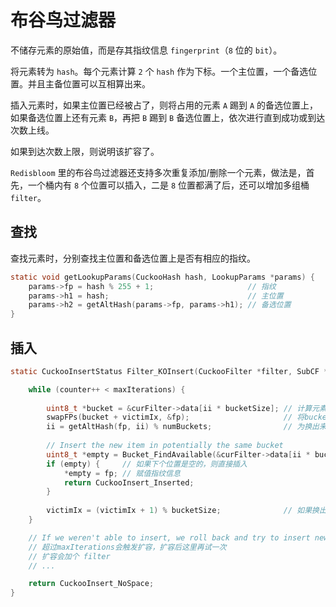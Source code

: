 # 布谷鸟过滤器

不储存元素的原始值，而是存其指纹信息 `fingerprint`（`8` 位的 `bit`）。

将元素转为 `hash`。每个元素计算 `2` 个 `hash` 作为下标。一个主位置，一个备选位置。并且主备位置可以互相算出来。

插入元素时，如果主位置已经被占了，则将占用的元素 `A` 踢到 `A` 的备选位置上，如果备选位置上还有元素 `B`，再把 `B` 踢到 `B` 备选位置上，依次进行直到成功或到达次数上线。

如果到达次数上限，则说明该扩容了。

`Redisbloom` 里的布谷鸟过滤器还支持多次重复添加/删除一个元素，做法是，首先，一个桶内有 `8` 个位置可以插入，二是 `8` 位置都满了后，还可以增加多组桶 `filter`。





## 查找

查找元素时，分别查找主位置和备选位置上是否有相应的指纹。

```c
static void getLookupParams(CuckooHash hash, LookupParams *params) {
    params->fp = hash % 255 + 1;                     // 指纹
    params->h1 = hash;                               // 主位置
    params->h2 = getAltHash(params->fp, params->h1); // 备选位置
}
```





## 插入

```c
static CuckooInsertStatus Filter_KOInsert(CuckooFilter *filter, SubCF *curFilter, const LookupParams *params) {

    while (counter++ < maxIterations) {
        
        uint8_t *bucket = &curFilter->data[ii * bucketSize]; // 计算元素应放入的bucket
        swapFPs(bucket + victimIx, &fp);                     // 将bucket的头元素和当前元素互换
        ii = getAltHash(fp, ii) % numBuckets;                // 为换出来的头元素（这里叫受害者）找下一个位置
        
        // Insert the new item in potentially the same bucket
        uint8_t *empty = Bucket_FindAvailable(&curFilter->data[ii * bucketSize], bucketSize);  // 下一个位置可以在本bucket内
        if (empty) {     // 如果下个位置是空的，则直接插入
            *empty = fp; // 赋值指纹信息
            return CuckooInsert_Inserted;
        }
        
        victimIx = (victimIx + 1) % bucketSize;              // 如果换出来的受害者没有地方去了，换下一个受害者尝试
    }

    // If we weren't able to insert, we roll back and try to insert new element in new filter
    // 超过maxIterations会触发扩容，扩容后这里再试一次
    // 扩容会加个 filter
    // ...

    return CuckooInsert_NoSpace;
}
```
